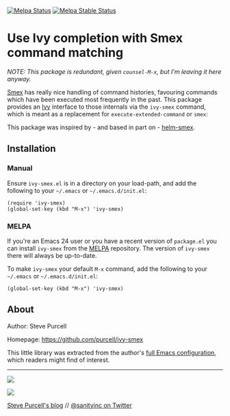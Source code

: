 [![Melpa Status](http://melpa.org/packages/ivy-smex-badge.svg)](http://melpa.org/#/ivy-smex)
[![Melpa Stable Status](http://stable.melpa.org/packages/ivy-smex-badge.svg)](http://stable.melpa.org/#/ivy-smex)

# Use Ivy completion with Smex command matching

*NOTE: This package is redundant, given `counsel-M-x`, but I'm leaving it here anyway.*

[Smex](https://github.com/nonsequitur/smex) has really nice handling
of command histories, favouring commands which have been executed most
frequently in the past. This package provides an
[Ivy](https://github.com/abo-abo/swiper) interface to those internals
via the `ivy-smex` command, which is meant as a replacement for
`execute-extended-command` or `smex`:

This package was inspired by - and based in part on -
[helm-smex](https://github.com/ptrv/helm-smex).

## Installation

### Manual

Ensure `ivy-smex.el` is in a directory on your load-path, and
add the following to your `~/.emacs` or `~/.emacs.d/init.el`:

```elisp
(require 'ivy-smex)
(global-set-key (kbd "M-x") 'ivy-smex)
```

### MELPA

If you're an Emacs 24 user or you have a recent version of
`package.el` you can install `ivy-smex` from the
[MELPA](http://melpa.org) repository. The version of
`ivy-smex` there will always be up-to-date.

To make `ivy-smex` your default `M-x` command, add the following to
your `~/.emacs` or `~/.emacs.d/init.el`:

```elisp
(global-set-key (kbd "M-x") 'ivy-smex)
```

## About

Author: Steve Purcell <steve at sanityinc dot com>

Homepage: https://github.com/purcell/ivy-smex

This little library was extracted from the author's
[full Emacs configuration](https://github.com/purcell/emacs.d), which
readers might find of interest.

<hr>

[![](http://api.coderwall.com/purcell/endorsecount.png)](http://coderwall.com/purcell)

[![](http://www.linkedin.com/img/webpromo/btn_liprofile_blue_80x15.png)](http://uk.linkedin.com/in/stevepurcell)

[Steve Purcell's blog](http://www.sanityinc.com/) // [@sanityinc on Twitter](https://twitter.com/sanityinc)

